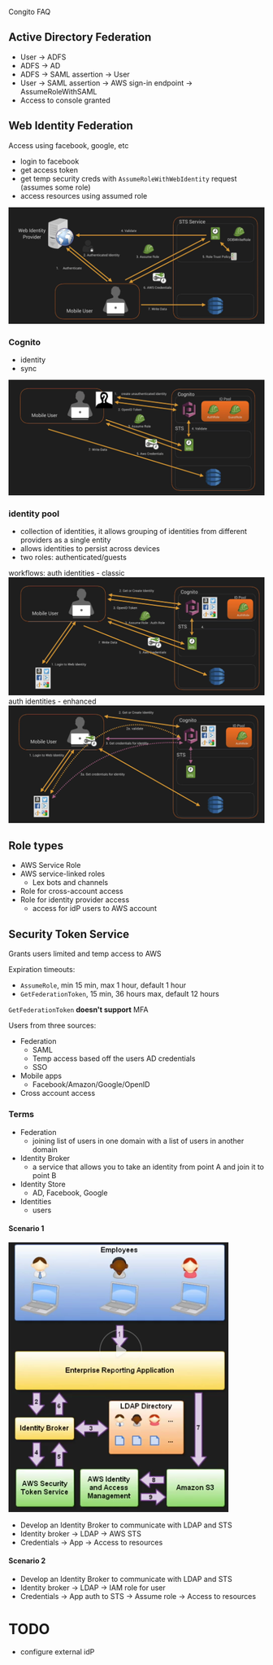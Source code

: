 Congito FAQ

## Active Directory Federation

- User -> ADFS
- ADFS -> AD
- ADFS -> SAML assertion -> User
- User -> SAML assertion -> AWS sign-in endpoint -> AssumeRoleWithSAML
- Access to console granted

## Web Identity Federation

Access using facebook, google, etc

- login to facebook
- get access token
- get temp security creds with `AssumeRoleWithWebIdentity` request (assumes some role)
- access resources using assumed role

![alt](./images/std-web-identity-workflow.png)

### Cognito
- identity
- sync

![alt](./images/sts-web-identity-congito-workflow.png)

### identity pool
- collection of identities, it allows grouping of identities from different providers as a single entity
- allows identities to persist across devices
- two roles: authenticated/guests

workflows:
auth identities - classic
![alt](./images/congito-classic.png)
auth identities - enhanced
![alt](./images/congito-enhanced.png)

## Role types

- AWS Service Role
- AWS service-linked roles
  * Lex bots and channels
- Role for cross-account access
- Role for identity provider access
  * access for idP users to AWS account

## Security Token Service

Grants users limited and temp access to AWS

Expiration timeouts:
- `AssumeRole`, min 15 min, max 1 hour, default 1 hour
- `GetFederationToken`, 15 min, 36 hours max, default 12 hours

`GetFederationToken` **doesn't support** MFA


Users from three sources:
* Federation
    * SAML
    * Temp access based off the users AD credentials
    * SSO
* Mobile apps
    * Facebook/Amazon/Google/OpenID
* Cross account access

### Terms

- Federation
    * joining list of users in one domain with a list of users in another domain
- Identity Broker
    * a service that allows you to take an identity from point A and join it to point B
- Identity Store
    *  AD, Facebook, Google
- Identities
    * users

#### Scenario 1

![w00t](./images/STS-01.png)

* Develop an Identity Broker to communicate with LDAP and STS
* Identity broker -> LDAP -> AWS STS
* Credentials -> App -> Access to resources

#### Scenario 2

* Develop an Identity Broker to communicate with LDAP and STS
* Identity broker -> LDAP -> IAM role for user
* Credentials -> App auth to STS -> Assume role -> Access to resources

# TODO

- configure external idP